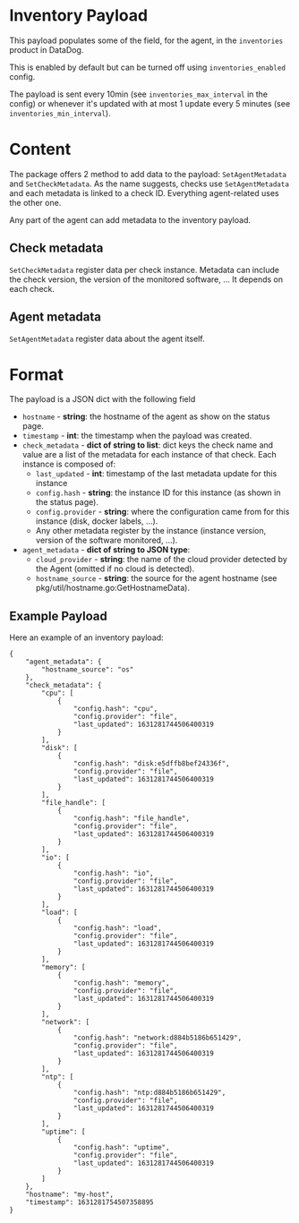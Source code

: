 # Inventory Payload

This payload populates some of the field, for the agent, in the `inventories` product in DataDog.

This is enabled by default but can be turned off using `inventories_enabled` config.

The payload is sent every 10min (see `inventories_max_interval` in the config) or whenever it's updated with at most 1
update every 5 minutes (see `inventories_min_interval`).

# Content

The package offers 2 method to add data to the payload: `SetAgentMetadata` and `SetCheckMetadata`. As the name suggests,
checks use `SetAgentMetadata` and each metadata is linked to a check ID. Everything agent-related uses the other one.

Any part of the agent can add metadata to the inventory payload.

## Check metadata

`SetCheckMetadata` register data per check instance. Metadata can include the check version, the version of the
monitored software, ... It depends on each check.

## Agent metadata

`SetAgentMetadata` register data about the agent itself.

# Format

The payload is a JSON dict with the following field

- `hostname` - **string**: the hostname of the agent as show on the status page.
- `timestamp` - **int**: the timestamp when the payload was created.
- `check_metadata` - **dict of string to list**: dict keys the check name and value are a list of the metadata for each
  instance of that check.
  Each instance is composed of:
    - `last_updated` - **int**: timestamp of the last metadata update for this instance
    - `config.hash` - **string**: the instance ID for this instance (as shown in the status page).
    - `config.provider` - **string**: where the configuration came from for this instance (disk, docker labels, ...).
    - Any other metadata register by the instance (instance version, version of the software monitored, ...).
- `agent_metadata` - **dict of string to JSON type**:
  - `cloud_provider` - **string**: the name of the cloud provider detected by the Agent (omitted if no cloud is detected).
  - `hostname_source` - **string**: the source for the agent hostname (see pkg/util/hostname.go:GetHostnameData).

## Example Payload

Here an example of an inventory payload:

```
{
    "agent_metadata": {
        "hostname_source": "os"
    },
    "check_metadata": {
        "cpu": [
            {
                "config.hash": "cpu",
                "config.provider": "file",
                "last_updated": 1631281744506400319
            }
        ],
        "disk": [
            {
                "config.hash": "disk:e5dffb8bef24336f",
                "config.provider": "file",
                "last_updated": 1631281744506400319
            }
        ],
        "file_handle": [
            {
                "config.hash": "file_handle",
                "config.provider": "file",
                "last_updated": 1631281744506400319
            }
        ],
        "io": [
            {
                "config.hash": "io",
                "config.provider": "file",
                "last_updated": 1631281744506400319
            }
        ],
        "load": [
            {
                "config.hash": "load",
                "config.provider": "file",
                "last_updated": 1631281744506400319
            }
        ],
        "memory": [
            {
                "config.hash": "memory",
                "config.provider": "file",
                "last_updated": 1631281744506400319
            }
        ],
        "network": [
            {
                "config.hash": "network:d884b5186b651429",
                "config.provider": "file",
                "last_updated": 1631281744506400319
            }
        ],
        "ntp": [
            {
                "config.hash": "ntp:d884b5186b651429",
                "config.provider": "file",
                "last_updated": 1631281744506400319
            }
        ],
        "uptime": [
            {
                "config.hash": "uptime",
                "config.provider": "file",
                "last_updated": 1631281744506400319
            }
        ]
    },
    "hostname": "my-host",
    "timestamp": 1631281754507358895
}
```
